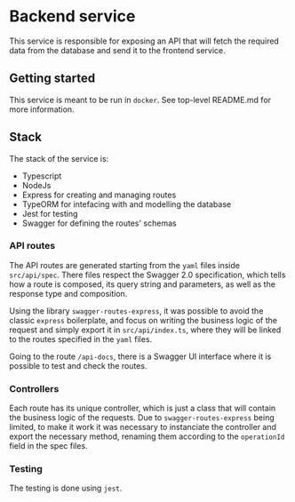 # Backend service

This service is responsible for exposing an API that will fetch the required data from the database and send it to the 
frontend service.

## Getting started

This service is meant to be run in `docker`. See top-level README.md for more information.

## Stack

The stack of the service is:

- Typescript
- NodeJs
- Express for creating and managing routes
- TypeORM for intefacing with and modelling the database
- Jest for testing
- Swagger for defining the routes' schemas

### API routes

The API routes are generated starting from the `yaml` files inside `src/api/spec`. There files respect the Swagger 2.0 specification, which tells how a route is composed, its query string and parameters, as well as the response type and composition.

Using the library `swagger-routes-express`, it was possible to avoid the classic `express` boilerplate, and focus on writing the business logic of the request and simply export it in `src/api/index.ts`, where they will be linked to the routes specified in the `yaml` files.

Going to the route `/api-docs`, there is a Swagger UI interface where it is possible to test and check the routes.

### Controllers

Each route has its unique controller, which is just a class that will contain the business logic of the requests. Due to `swagger-routes-express` being limited, to make it work it was necessary to instanciate the controller and export the necessary method, renaming them according to the `operationId` field in the spec files.

### Testing

The testing is done using `jest`.
